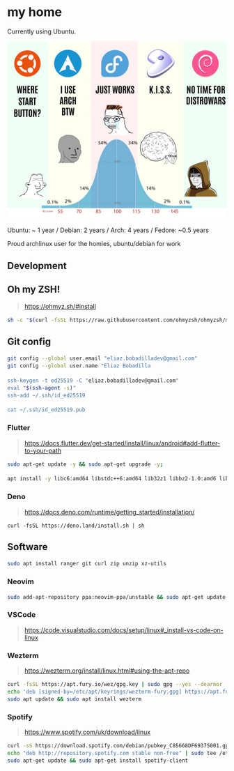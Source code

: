 # my home

Currently using Ubuntu.

![Linux](./enlightenment.png)

Ubuntu: ~ 1 year / Debian: 2 years / Arch: 4 years / Fedore: ~0.5 years

Proud archlinux user for the homies, ubuntu/debian for work

## Development

## Oh my ZSH!

> https://ohmyz.sh/#install

```sh
sh -c "$(curl -fsSL https://raw.githubusercontent.com/ohmyzsh/ohmyzsh/master/tools/install.sh)"
```

## Git config

```sh
git config --global user.email "eliaz.bobadilladev@gmail.com"
git config --global user.name "Eliaz Bobadilla

ssh-keygen -t ed25519 -C "eliaz.bobadilladev@gmail.com"
eval "$(ssh-agent -s)"
ssh-add ~/.ssh/id_ed25519

cat ~/.ssh/id_ed25519.pub
```

### Flutter

> https://docs.flutter.dev/get-started/install/linux/android#add-flutter-to-your-path

```sh
sudo apt-get update -y && sudo apt-get upgrade -y;

apt install -y libc6:amd64 libstdc++6:amd64 lib32z1 libbz2-1.0:amd6 libgtk-3-dev ninja-build cmake clang  libglu1-mesa;
```

### Deno

> https://docs.deno.com/runtime/getting_started/installation/

```
curl -fsSL https://deno.land/install.sh | sh
```

## Software

```sh
sudo apt install ranger git curl zip unzip xz-utils
```

### Neovim

```sh
sudo add-apt-repository ppa:neovim-ppa/unstable && sudo apt-get update && sudo apt-get install neovim
```

### VSCode

> https://code.visualstudio.com/docs/setup/linux#_install-vs-code-on-linux

### Wezterm

> https://wezterm.org/install/linux.html#using-the-apt-repo

```sh
curl -fsSL https://apt.fury.io/wez/gpg.key | sudo gpg --yes --dearmor -o /etc/apt/keyrings/wezterm-fury.gpg
echo 'deb [signed-by=/etc/apt/keyrings/wezterm-fury.gpg] https://apt.fury.io/wez/ * *' | sudo tee /etc/apt/sources.list.d/wezterm.list
sudo apt update && sudo apt install wezterm
```

### Spotify

> https://www.spotify.com/uk/download/linux

```sh
curl -sS https://download.spotify.com/debian/pubkey_C85668DF69375001.gpg | sudo gpg --dearmor --yes -o /etc/apt/trusted.gpg.d/spotify.gpg
echo "deb http://repository.spotify.com stable non-free" | sudo tee /etc/apt/sources.list.d/spotify.list
sudo apt-get update && sudo apt-get install spotify-client
```
